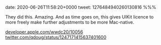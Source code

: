 date: 2020-06-26T11:58:20+0000
tweet: 1276484940260130816
%%%

They did this. Amazing. And as time goes on, this gives UIKit licence to more freely make further adjustments to be more Mac-native.

[developer.apple.com/wwdc20/10056](https://developer.apple.com/wwdc20/10056) [twitter.com/qdoug/status/1247171415637401600](https://twitter.com/qdoug/status/1247171415637401600)

